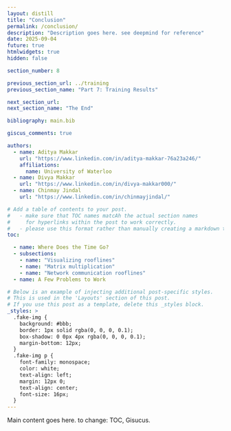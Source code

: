 ```yaml
---
layout: distill
title: "Conclusion"
permalink: /conclusion/
description: "Description goes here. see deepmind for reference"
date: 2025-09-04
future: true
htmlwidgets: true
hidden: false

section_number: 8

previous_section_url: ../training
previous_section_name: "Part 7: Training Results"

next_section_url: 
next_section_name: "The End"

bibliography: main.bib

giscus_comments: true

authors:
  - name: Aditya Makkar
    url: "https://www.linkedin.com/in/aditya-makkar-76a23a246/"
    affiliations: 
      name: University of Waterloo
  - name: Divya Makkar
    url: "https://www.linkedin.com/in/divya-makkar000/"
  - name: Chinmay Jindal
    url: "https://www.linkedin.com/in/chinmayjindal/"

# Add a table of contents to your post.
#   - make sure that TOC names matcAh the actual section names
#     for hyperlinks within the post to work correctly.
#   - please use this format rather than manually creating a markdown table of contents.
toc:

  - name: Where Does the Time Go?
  - subsections:
    - name: "Visualizing rooflines"
    - name: "Matrix multiplication"
    - name: "Network communication rooflines"
  - name: A Few Problems to Work

# Below is an example of injecting additional post-specific styles.
# This is used in the 'Layouts' section of this post.
# If you use this post as a template, delete this _styles block.
_styles: >
  .fake-img {
    background: #bbb;
    border: 1px solid rgba(0, 0, 0, 0.1);
    box-shadow: 0 0px 4px rgba(0, 0, 0, 0.1);
    margin-bottom: 12px;
  }
  .fake-img p {
    font-family: monospace;
    color: white;
    text-align: left;
    margin: 12px 0;
    text-align: center;
    font-size: 16px;
  }
---
```


Main content goes here. to change: TOC, Gisucus. 